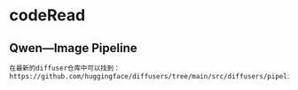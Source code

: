 # codeRead

## Qwen—Image Pipeline
``` bash
在最新的diffuser仓库中可以找到：
https://github.com/huggingface/diffusers/tree/main/src/diffusers/pipelines/qwenimage
``` 